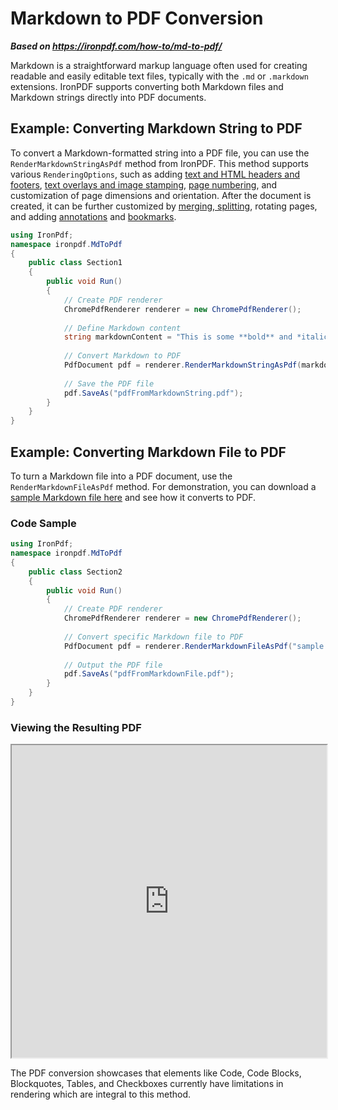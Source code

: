 # Markdown to PDF Conversion

***Based on <https://ironpdf.com/how-to/md-to-pdf/>***


Markdown is a straightforward markup language often used for creating readable and easily editable text files, typically with the `.md` or `.markdown` extensions. IronPDF supports converting both Markdown files and Markdown strings directly into PDF documents.

## Example: Converting Markdown String to PDF

To convert a Markdown-formatted string into a PDF file, you can use the `RenderMarkdownStringAsPdf` method from IronPDF. This method supports various `RenderingOptions`, such as adding [text and HTML headers and footers](https://ironpdf.com/how-to/headers-and-footers/), [text overlays and image stamping](https://ironpdf.com/tutorials/csharp-edit-pdf-complete-tutorial/#stamper-abstract-class), [page numbering](https://ironpdf.com/how-to/headers-and-footers/), and customization of page dimensions and orientation. After the document is created, it can be further customized by [merging, splitting](https://ironpdf.com/how-to/merge-or-split-pdfs/), rotating pages, and adding [annotations](https://ironpdf.com/how-to/annotations/) and [bookmarks](https://ironpdf.com/how-to/bookmarks/).

```cs
using IronPdf;
namespace ironpdf.MdToPdf
{
    public class Section1
    {
        public void Run()
        {
            // Create PDF renderer
            ChromePdfRenderer renderer = new ChromePdfRenderer();
            
            // Define Markdown content
            string markdownContent = "This is some **bold** and *italic* text.";
            
            // Convert Markdown to PDF
            PdfDocument pdf = renderer.RenderMarkdownStringAsPdf(markdownContent);
            
            // Save the PDF file
            pdf.SaveAs("pdfFromMarkdownString.pdf");
        }
    }
}
```

## Example: Converting Markdown File to PDF

To turn a Markdown file into a PDF document, use the `RenderMarkdownFileAsPdf` method. For demonstration, you can download a [sample Markdown file here](https://ironpdf.com/static-assets/pdf/how-to/md-to-pdf/sample.md) and see how it converts to PDF.

### Code Sample

```cs
using IronPdf;
namespace ironpdf.MdToPdf
{
    public class Section2
    {
        public void Run()
        {
            // Create PDF renderer
            ChromePdfRenderer renderer = new ChromePdfRenderer();
            
            // Convert specific Markdown file to PDF
            PdfDocument pdf = renderer.RenderMarkdownFileAsPdf("sample.md");
            
            // Output the PDF file
            pdf.SaveAs("pdfFromMarkdownFile.pdf");
        }
    }
}
```

### Viewing the Resulting PDF

<iframe loading="lazy" src="https://ironpdf.com/static-assets/pdf/how-to/md-to-pdf/pdfFromMarkdownFile.pdf" width="100%" height="500px">
</iframe>

The PDF conversion showcases that elements like Code, Code Blocks, Blockquotes, Tables, and Checkboxes currently have limitations in rendering which are integral to this method.